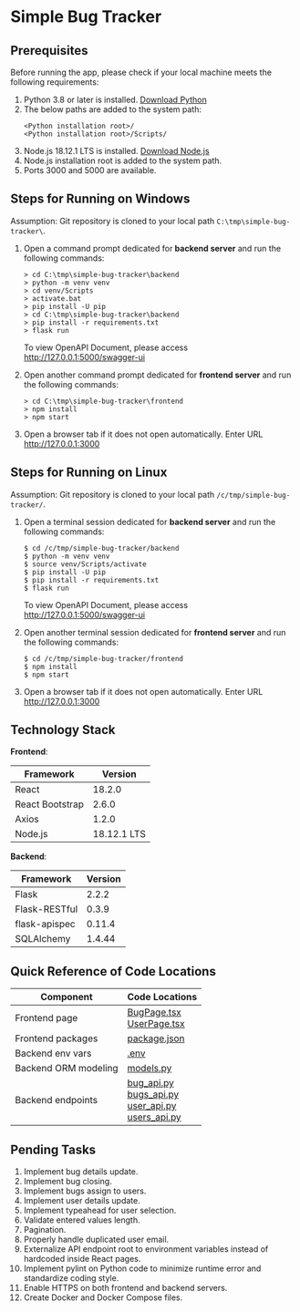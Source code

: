 # Simple Bug Tracker

## Prerequisites

Before running the app,
please check if your local machine meets the following requirements:

1. Python 3.8 or later is installed. [Download Python](https://www.python.org/downloads/release/python-3814/)
2. The below paths are added to the system path:
   ```shell script
   <Python installation root>/
   <Python installation root>/Scripts/
   ```
3. Node.js 18.12.1 LTS is installed. [Download Node.js](https://nodejs.org/en/download/)
4. Node.js installation root is added to the system path.
5. Ports 3000 and 5000 are available.

## Steps for Running on Windows

Assumption: Git repository is cloned to your local path `C:\tmp\simple-bug-tracker\`.

1. Open a command prompt dedicated for **backend server** and run the following commands:
   ```commandline
   > cd C:\tmp\simple-bug-tracker\backend
   > python -m venv venv
   > cd venv/Scripts
   > activate.bat
   > pip install -U pip
   > cd C:\tmp\simple-bug-tracker\backend
   > pip install -r requirements.txt
   > flask run
   ```
   To view OpenAPI Document, please access http://127.0.0.1:5000/swagger-ui

2. Open another command prompt dedicated for **frontend server** and run the following commands:
   ```commandline
   > cd C:\tmp\simple-bug-tracker\frontend
   > npm install
   > npm start
   ```
   
3. Open a browser tab if it does not open automatically. Enter URL http://127.0.0.1:3000

## Steps for Running on Linux

Assumption: Git repository is cloned to your local path `/c/tmp/simple-bug-tracker/`.

1. Open a terminal session dedicated for **backend server** and run the following commands:
   ```shell script
   $ cd /c/tmp/simple-bug-tracker/backend
   $ python -m venv venv
   $ source venv/Scripts/activate
   $ pip install -U pip
   $ pip install -r requirements.txt
   $ flask run
   ```
   To view OpenAPI Document, please access http://127.0.0.1:5000/swagger-ui

2. Open another terminal session dedicated for **frontend server** and run the following commands:
   ```shell script
   $ cd /c/tmp/simple-bug-tracker/frontend
   $ npm install
   $ npm start
   ```

3. Open a browser tab if it does not open automatically. Enter URL http://127.0.0.1:3000

## Technology Stack

**Frontend**:

| Framework       | Version     |
|-----------------|-------------|
| React           | 18.2.0      |
| React Bootstrap | 2.6.0       |
| Axios           | 1.2.0       |
| Node.js         | 18.12.1 LTS |

**Backend**:

| Framework     | Version |
|---------------|---------|
| Flask         | 2.2.2   |
| Flask-RESTful | 0.3.9   |
| flask-apispec | 0.11.4  |
| SQLAlchemy    | 1.4.44  |

## Quick Reference of Code Locations

| Component         | Code Locations |
|-------------------|----------------|
| Frontend page     | [BugPage.tsx](frontend/src/pages/BugPage.tsx)<br/>[UserPage.tsx](frontend/src/pages/UserPage.tsx) |
| Frontend packages | [package.json](frontend/package.json) |
| Backend env vars  | [.env](backend/.env) |
| Backend ORM modeling | [models.py](backend/simple_bug_tracker/models.py) |
| Backend endpoints | [bug_api.py](backend/simple_bug_tracker/bug_api.py)<br/>[bugs_api.py](backend/simple_bug_tracker/bugs_api.py)<br/>[user_api.py](backend/simple_bug_tracker/user_api.py)<br/>[users_api.py](backend/simple_bug_tracker/users_api.py)|

## Pending Tasks

1. Implement bug details update.
2. Implement bug closing.
3. Implement bugs assign to users.
4. Implement user details update.
5. Implement typeahead for user selection.
6. Validate entered values length.
7. Pagination.
8. Properly handle duplicated user email.
9. Externalize API endpoint root to environment variables instead of hardcoded inside React pages.
10. Implement pylint on Python code to minimize runtime error and standardize coding style.
11. Enable HTTPS on both frontend and backend servers.
12. Create Docker and Docker Compose files.
